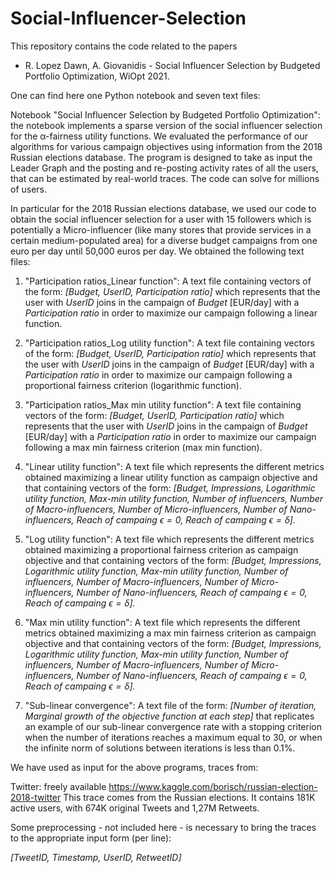 # Social-Influencer-Selection
This repository contains the code related to the papers

- R. Lopez Dawn, A. Giovanidis - Social Influencer Selection by Budgeted Portfolio Optimization, WiOpt 2021.

One can find here one Python notebook and seven text files:

Notebook "Social Influencer Selection by Budgeted Portfolio Optimization": the notebook implements a sparse version of the social influencer selection for the α-fairness utility functions. We evaluated the performance of our algorithms for various campaign objectives using information from the 2018 Russian elections database. The program is designed to take as input the Leader Graph and the posting and re-posting activity rates of all the users, that can be estimated by real-world traces. The code can solve for millions of users. 

In particular for the 2018 Russian elections database, we used our code to obtain the social influencer selection for a user with 15 followers which is potentially a Micro-influencer (like many stores that provide services in a certain medium-populated area) for a diverse budget campaigns from one euro per day until 50,000 euros per day. We obtained the following text files:

1. "Participation ratios_Linear function": A text file containing vectors of the form: _[Budget, UserID, Participation ratio]_ which represents that the user with  _UserID_ joins in the campaign of _Budget_ [EUR/day] with a _Participation ratio_ in order to maximize our campaign following a linear function.



2. "Participation ratios_Log utility function": A text file containing vectors of the form: _[Budget, UserID, Participation ratio]_ which represents that the user with  _UserID_ joins in the campaign of _Budget_ [EUR/day] with a _Participation ratio_ in order to maximize our campaign following a proportional fairness criterion (logarithmic function).


3. "Participation ratios_Max min utility function": A text file containing vectors of the form: _[Budget, UserID, Participation ratio]_ which represents that the user with  _UserID_ joins in the campaign of _Budget_ [EUR/day] with a _Participation ratio_  in order to maximize our campaign following a max min fairness criterion (max min function).


4. "Linear utility function":  A text file which represents the different metrics obtained maximizing a linear utility function as campaign objective and that containing vectors of the form: _[Budget, Impressions, Logarithmic utility function, Max-min utility function, Number of influencers, Number of Macro-influencers, Number of Micro-influencers, Number of Nano-influencers, Reach of campaing $\epsilon=0$, Reach of campaing $\epsilon=\delta$]._ 



5. "Log utility function":  A text file which represents the different metrics obtained maximizing a proportional fairness criterion as campaign objective and that containing vectors of the form: _[Budget, Impressions, Logarithmic utility function, Max-min utility function, Number of influencers, Number of Macro-influencers, Number of Micro-influencers, Number of Nano-influencers, Reach of campaing $\epsilon=0$, Reach of campaing $\epsilon=\delta$]._ 


6. "Max min utility function": A text file which represents the different metrics obtained maximizing a max min fairness criterion as campaign objective and that containing vectors of the form: _[Budget, Impressions, Logarithmic utility function, Max-min utility function, Number of influencers, Number of Macro-influencers, Number of Micro-influencers, Number of Nano-influencers, Reach of campaing $\epsilon=0$, Reach of campaing $\epsilon=\delta$]._ 


7. "Sub-linear convergence": A text file of the form: _[Number of iteration, Marginal growth of the objective function at each step]_ that replicates an example of our sub-linear convergence rate with a stopping criterion when the number of iterations reaches a maximum equal to $30$, or when the infinite norm of solutions between iterations is less than $0.1\%$.

We have used as input for the above programs, traces from:

Twitter: freely available https://www.kaggle.com/borisch/russian-election-2018-twitter This trace comes from the Russian elections. It contains 181K active users, with 674K original Tweets and 1,27M Retweets.

Some preprocessing - not included here - is necessary to bring the traces to the appropriate input form (per line):

_[TweetID, Timestamp, UserID, RetweetID]_
